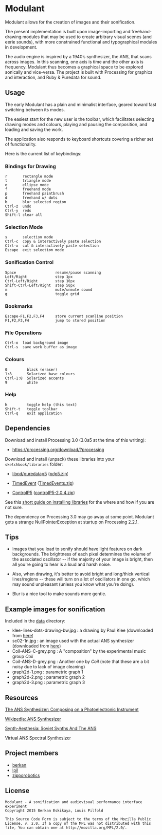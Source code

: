 # Modulant

Modulant allows for the creation of images and their sonification.

The present implementation is built upon image-importing and freehand-drawing modules that may be used to create arbitrary visual scenes (and eerie sounds), with more constrained functional and typographical modules in development.

The audio engine is inspired by a 1940’s synthesizer, the ANS, that scans across images. In this scanning, one axis is time and the other axis is frequency. Modulant thus becomes a graphical space to be explored sonically and vice-versa. The project is built with Processing for graphics and interaction, and Ruby & Puredata for sound.



## Usage

The early Modulant has a plain and minimalist interface, geared toward fast switching between its modes.

The easiest start for the new user is the toolbar, which facilitates selecting drawing modes and colours, playing and pausing the composition, and loading and saving the work.

The application also responds to keyboard shortcuts covering a richer set of functionality.

Here is the current list of keybindings:

### Bindings for Drawing
    r       rectangle mode 
    t       triangle mode 
    e       ellipse mode 
    f       freehand mode 
	p       freehand paintbrush
	d       freehand w/ dots
	b       blur selected region	
    Ctrl-z  undo 
    Ctrl-y  redo
	Shift-l clear all 

### Selection Mode
    s       selection mode
	Ctrl-c  copy & interactively paste selection
	Ctrl-x  cut & interactively paste selection
	Escape  exit selection mode


### Sonification Control
    Space                  resume/pause scanning 
    Left/Right             step 1px 
    Ctrl-Left/Right        step 10px 
    Shift-Ctrl-Left/Right  step 50px 
    m                      mute/unmute sound 
    g                      toggle grid

### Bookmarks
	Escape-F1,F2,F3,F4     store current scanline position
	F1,F2,F3,F4            jump to stored position

### File Operations 
    Ctrl-o  load background image 
    Ctrl-s  save work buffer as image 
 
### Colours 
    0         black (eraser) 
    1:8       Solarized base colours 
    Ctrl-1:8  Solarized accents 
    9         white

### Help
	h         toggle help (this text)
	Shift-t   toggle toolbar
    Ctrl-q    exit application



## Dependencies

Download and install Processing 3.0 (3.0a5 at the time of this writing):

- https://processing.org/download/?processing

Download and install (unpack) these libraries into your `sketchbook/libraries` folder:

- [libpd/puredatap5](https://github.com/libpd/puredatap5)  ([pdp5.zip](https://github.com/libpd/puredatap5/blob/master/pdp5.zip))
- [TimedEvent](http://multiply.org/processing/)  ([TimedEvents.zip](http://multiply.org/processing/TimedEvents.zip))

- [ControlP5](http://www.sojamo.de/libraries/controlP5/)  ([controlP5-2.0.4.zip](http://www.sojamo.de/libraries/controlP5/download/controlP5-2.0.4.zip))

See this [short guide on installing libraries](http://www.learningprocessing.com/tutorials/libraries/) for the where and how if you are not sure.

The dependency on Processing 3.0 may go away at some point. Modulant gets a strange NullPointerException at startup on Processing 2.2.1. 

## Tips

- Images that you load to sonify should have light features on dark backgrounds. The brightness of each pixel determines the volume of the associated oscillator -- if the majority of your image is bright, then all you're going to hear is a loud and harsh noise.

- Also, when drawing, it's better to avoid bright and long/thick vertical lines/regions -- these will turn on a lot of oscillators in one go, which may sound unpleasant (unless you know what you're doing).

- Blur is a nice tool to make sounds more gentle.

## Example images for sonification


Included in the [data](data) directory:

- klee-lines-dots-drawing-bw.jpg : a drawing by Paul Klee (downloaded from [here](http://artbusnyc.blogspot.co.uk/2011/01/artbus-lines-dots-and-circles-inspired.html))
- sc02-1n.jpg : an image used with the actual ANS synthesizer (downloaded from [here](http://www.theremin.ru/archive/ans.htm))
- Coil-ANS-C-grey.png : A "composition" by the experimental music group *Coil*
- Coil-ANS-D-grey.png : Another one by *Coil* (note that these are a bit noisy due to lack of image cleaning)
- graph2d-1.png : parametric graph 1
- graph2d-2.png : parametric graph 2
- graph2d-3.png : parametric graph 3


## Resources

[The ANS Synthesizer: Composing on a Photoelectronic Instrument](http://www.theremin.ru/archive/ans.htm)

[Wikipedia: ANS Synthesizer](http://en.wikipedia.org/wiki/ANS_synthesizer)

[Synth-Aesthesia: Soviet Synths And The ANS](http://www.redbullmusicacademy.com/magazine/history-soviet-synth-ans)

[Virtual ANS Spectral Synthesizer](http://warmplace.ru/soft/ans/)

## Project members

* [berkan](github.com/berkan)
* [lpil](github.com/lpil)
* [zipporobotics](github.com/zipporobotics)

## License

	Modulant - A sonification and audiovisual performance interface experiment
	Copyright 2015 Berkan Eskikaya, Louis Pilfold
	
	This Source Code Form is subject to the terms of the Mozilla Public
	License, v. 2.0. If a copy of the MPL was not distributed with this
	file, You can obtain one at http://mozilla.org/MPL/2.0/.
